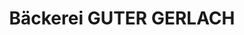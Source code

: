 ---
title: "Bäckerei GUTER GERLACH"
url: /werra-suhl-tal/baeckerei-guter-gerlach/
shop: Bäckerei
---